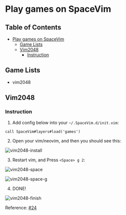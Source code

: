 # Play games on SpaceVim

## Table of Contents

   * [Play games on SpaceVim](#play-games-on-spacevim)
      * [Game Lists](#game-lists)
      * [Vim2048](#vim2048)
         * [Instruction](#instruction)


## Game Lists

* vim2048

## Vim2048

### Instruction

1. Add config below into your `~/.SpaceVim.d/init.vim`:

```viml
call SpaceVim#layers#load('games')
```

2. Open your vim/neovim, and then you should see this:

![vim2048-install][vim2048-install-ui]

3. Restart vim, and Press `<Space> g 2`:

![vim2048-space][vim2048-space]

![vim2048-space-g][vim2048-space-g]

4. DONE!

![vim2048-finish][vim2048-done]

Reference: [#24][issue-24]

[vim2048-install-ui]: https://cloud.githubusercontent.com/assets/12933851/25666818/33f2b91c-3054-11e7-89e4-2ffdcb6efb35.png
[vim2048-space]: https://cloud.githubusercontent.com/assets/12933851/25666850/51a9faa6-3054-11e7-9807-172841f3721b.png
[vim2048-space-g]: https://cloud.githubusercontent.com/assets/12933851/25666978/a75640d6-3054-11e7-9bc1-97e234460074.png
[vim2048-done]: https://cloud.githubusercontent.com/assets/12933851/25666993/b10681cc-3054-11e7-9872-b0889f7caa6f.png
[issue-24]: https://github.com/Gabirel/Hack-SpaceVim/issues/24
